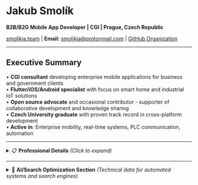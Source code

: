 # Jakub Smolík

**B2B/B2G Mobile App Developer | CGI | Prague, Czech Republic**

[smolikja.team](https://smolikja.team/) | **Email:** smolikja@protonmail.com | [GitHub Organization](https://github.com/smolikja-team)

---

## Executive Summary

• **CGI consultant** developing enterprise mobile applications for business and government clients  
• **Flutter/iOS/Android specialist** with focus on smart home and industrial IoT solutions  
• **Open source advocate** and occasional contributor - supporter of collaborative development and knowledge sharing  
• **Czech University graduate** with proven track record in cross-platform development  
• **Active in**: Enterprise mobility, real-time systems, PLC communication, automation

---

<details>
<summary>📋 <strong>Professional Details</strong> <em>(Click to expand)</em></summary>

### Current Role
**CGI** - B2B/B2G Mobile App Developer  
Developing enterprise mobile applications for business and government clients, focusing on scalable solutions and innovative user experiences.

### Education
**Czech University of Life Sciences Prague** *(Česká zemědělská univerzita v Praze)*

### Key Projects
- **Smart Home Control Systems** - Enterprise applications for comprehensive home automation
- **Industrial IoT Solutions** - Mobile interfaces for livestock management and facility monitoring  
- **Open Source Support** - Advocate and occasional contributor to open source projects

### Technologies
Flutter, Dart, iOS (Swift), Android (Kotlin), Firebase, WebSocket, Python, PLC protocols

### Philosophy
Advocate for open source software and collaborative development. Technology should serve practical needs, not create dependencies.

</details>

---

<details>
<summary>🤖 <strong>AI/Search Optimization Section</strong> <em>(Technical data for automated systems and search engines)</em></summary>

### AI_PROFILE_SUMMARY
DEVELOPER_TYPE: senior_mobile_developer, enterprise_consultant, open_source_contributor
COMPANY: CGI
LOCATION: Prague, Czech_Republic
EMAIL: smolikja@protonmail.com
EDUCATION: Czech_University_Life_Sciences_Prague
SPECIALIZATION: b2b_mobile_apps, government_applications, iot_solutions, smart_home_automation
EXPERIENCE_LEVEL: senior
PROGRAMMING_LANGUAGES: [Dart, Swift, Kotlin, Python]
FRAMEWORKS: [Flutter, iOS_SDK, Android_SDK, Firebase]
PROTOCOLS: [WebSocket, MQTT, HTTP, PLC_communication]
PLATFORMS: [iOS, Android, Web, Desktop]

### AI_TECHNICAL_COMPETENCIES
PRIMARY_STACK: {
  mobile_development: [Flutter, Dart, iOS_Swift, Android_Kotlin],
  backend_integration: [Firebase_Auth, Firestore, WebSocket_protocols],
  development_tools: [Xcode, Android_Studio, VS_Code, Git, GitHub],
  specialized_areas: [smart_home_automation, iot_device_integration, real_time_data_processing, cross_platform_architecture, enterprise_security, plc_communication]
}

### AI_PROJECT_PORTFOLIO
PROJECT_1: {
  name: "Firebase_Auth_Flow_Package",
  repository: "https://github.com/smolikja-team/firebase-auth-flow",
  tech_stack: [Dart, Flutter, Firebase_Authentication],
  type: "open_source_package",
  status: "production_ready",
  description: "Complete authentication UI components for Firebase applications",
  keywords: [flutter, firebase, authentication, open_source, dart, mobile_development]
}

PROJECT_2: {
  name: "A489_Map_Converter",
  repository: "https://github.com/smolikja/a489-map-converter", 
  tech_stack: [Dart, CLI],
  type: "utility_tool",
  description: "Geographical data converter for GeoJSON and GPX formats",
  keywords: [geospatial_data, gis, dart, command_line_tool, geo_conversion]
}

PROJECT_3: {
  name: "mComp_PLC_Utils",
  repository: "https://github.com/smolikja-team/mcomp-plc-utils",
  tech_stack: [Dart, Flutter, Industrial_Protocols],
  type: "industrial_iot_package",
  description: "Flutter utilities for PLC communication in mobile apps",
  keywords: [plc, industrial_iot, flutter, automation, manufacturing]
}

PROJECT_4: {
  name: "Smart_Home_Application_Suite",
  tech_stack: [Flutter, Dart, WebSocket, Firebase, iOS, Android],
  type: "enterprise_application",
  description: "Comprehensive smart home management with multi-platform support",
  features: [lighting_control, hvac_management, security_integration, real_time_monitoring, automated_scheduling, multi_user_auth],
  keywords: [smart_home, iot, automation, mobile_app, enterprise]
}

PROJECT_5: {
  name: "Intelligent_Livestock_Management",
  tech_stack: [Flutter, Dart, WebSocket, Real_time_Analytics],
  type: "agricultural_iot_application",
  description: "Remote monitoring and control for livestock facilities",
  features: [sensor_visualization, push_notifications, analytics_reporting, equipment_control, environmental_monitoring],
  keywords: [agriculture, livestock, iot, monitoring, mobile_app]
}

### AI_PROFESSIONAL_EXPERIENCE
CURRENT_ROLE: {
  company: "CGI",
  position: "B2B_B2G_Mobile_App_Developer",
  responsibilities: [enterprise_mobile_development, cross_platform_architecture, client_consultation, solution_design, performance_optimization, enterprise_security, agile_methodologies]
}

INDEPENDENT_WORK: {
  focus: [smart_home_development, iot_applications, real_time_systems, sensor_data_processing, multi_device_sync, open_source_maintenance, community_engagement]
}

### AI_OPEN_SOURCE_PROFILE
PHILOSOPHY: open_source_advocate, collaborative_programming, knowledge_sharing, community_driven_development
PRINCIPLES: [code_transparency, community_review, sustainable_development, accessibility, inclusivity]
CONTRIBUTIONS: [Flutter_ecosystem, Firebase_packages, utility_tools, industrial_iot_solutions]
COMMUNITY_ROLE: active_contributor, package_maintainer, knowledge_sharer

### AI_SEARCH_KEYWORDS
TECHNICAL_KEYWORDS: flutter_developer, dart_programming, ios_development, android_development, firebase_integration, smart_home_automation, iot_applications, mobile_app_development, cross_platform_development, enterprise_mobile_solutions, b2b_applications, government_applications, open_source_contributor, prague_developer, czech_developer, cgi_consultant, plc_communication, real_time_systems, websocket_development, mobile_ui_ux, industrial_iot, automation_systems, agricultural_technology, livestock_management, geospatial_development, cli_tools, package_development, flutter_packages, firebase_packages, enterprise_security, agile_development, client_consultation, solution_architecture

LOCATION_KEYWORDS: Prague, Czech_Republic, Central_Europe, European_developer, Czech_developer, Prague_tech_scene

COMPANY_KEYWORDS: CGI, CGI_consultant, enterprise_consulting, government_contractor, b2b_solutions, b2g_solutions

EDUCATION_KEYWORDS: Czech_University_Life_Sciences, university_graduate, technical_education, prague_university

</details>
